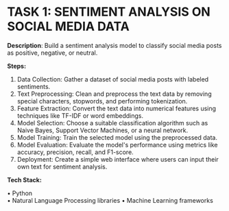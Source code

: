 # TASK 1: SENTIMENT ANALYSIS ON SOCIAL MEDIA DATA

**Description**: Build a sentiment analysis model to classify social media posts as positive, negative, or neutral.

**Steps:**
1. Data Collection: Gather a dataset of social media posts with labeled sentiments.
2. Text Preprocessing: Clean and preprocess the text data by removing special characters, stopwords, and performing tokenization.
3. Feature Extraction: Convert the text data into numerical features using techniques like TF-IDF or word embeddings.
4. Model Selection: Choose a suitable classification algorithm such as Naive Bayes, Support Vector Machines, or a neural network.
5. Model Training: Train the selected model using the preprocessed data.
6. Model Evaluation: Evaluate the model's performance using metrics like accuracy, precision, recall, and F1-score.
7. Deployment: Create a simple web interface where users can input their own text for sentiment analysis.

**Tech Stack:**

• Python  
• Natural Language Processing libraries
• Machine Learning frameworks

